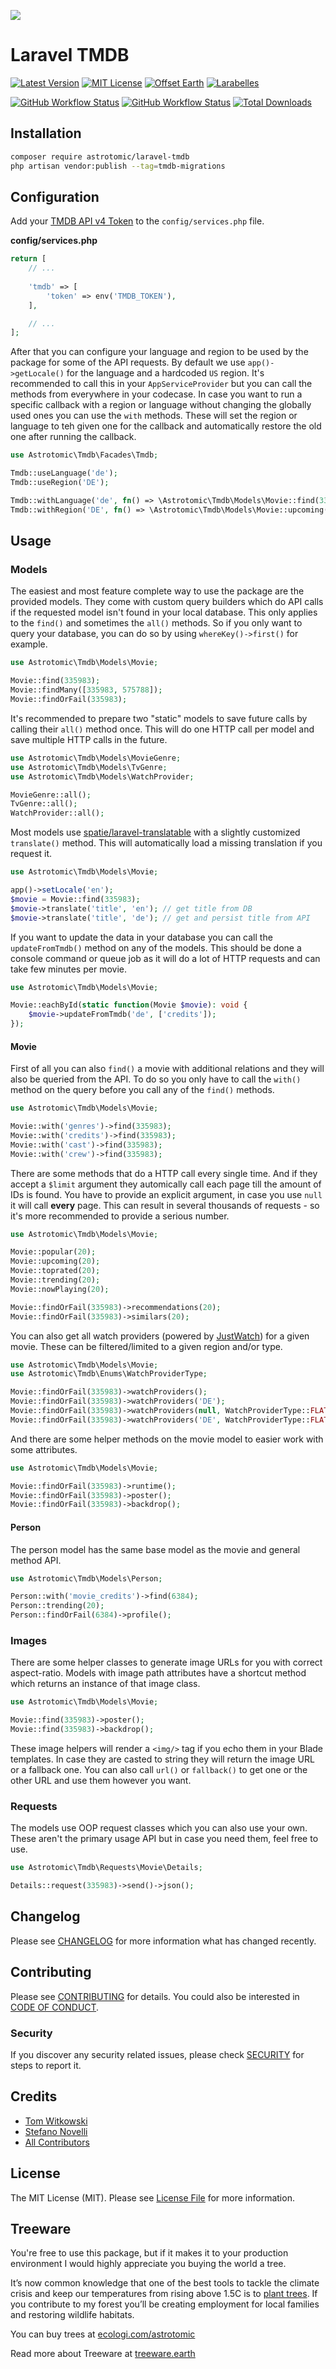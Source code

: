![](.github/banner.png)

# Laravel TMDB

[![Latest Version](http://img.shields.io/packagist/v/astrotomic/laravel-tmdb.svg?label=Release&style=for-the-badge)](https://packagist.org/packages/astrotomic/laravel-tmdb)
[![MIT License](https://img.shields.io/github/license/Astrotomic/laravel-tmdb.svg?label=License&color=blue&style=for-the-badge)](https://github.com/Astrotomic/laravel-tmdb/blob/master/LICENSE)
[![Offset Earth](https://img.shields.io/badge/Treeware-%F0%9F%8C%B3-green?style=for-the-badge)](https://forest.astrotomic.info)
[![Larabelles](https://img.shields.io/badge/Larabelles-%F0%9F%A6%84-lightpink?style=for-the-badge)](https://larabelles.com)

[![GitHub Workflow Status](https://img.shields.io/github/workflow/status/Astrotomic/laravel-tmdb/pest?style=flat-square&logoColor=white&logo=github&label=Tests)](https://github.com/Astrotomic/laravel-tmdb/actions?query=workflow%3Apest)
[![GitHub Workflow Status](https://img.shields.io/github/workflow/status/Astrotomic/laravel-tmdb/phpcs?style=flat-square&logoColor=white&logo=github&label=PHP+CS)](https://github.com/Astrotomic/laravel-tmdb/actions?query=workflow%3Aphpcs)
[![Total Downloads](https://img.shields.io/packagist/dt/astrotomic/laravel-tmdb.svg?label=Downloads&style=flat-square)](https://packagist.org/packages/astrotomic/laravel-tmdb)

## Installation

```bash
composer require astrotomic/laravel-tmdb
php artisan vendor:publish --tag=tmdb-migrations
```

## Configuration

Add your [TMDB API v4 Token](https://www.themoviedb.org/settings/api) to the `config/services.php` file.

**config/services.php**
```php
return [
    // ...
    
    'tmdb' => [
        'token' => env('TMDB_TOKEN'),
    ],

    // ...
];
```

After that you can configure your language and region to be used by the package for some of the API requests.
By default we use `app()->getLocale()` for the language and a hardcoded `US` region.
It's recommended to call this in your `AppServiceProvider` but you can call the methods from everywhere in your codecase.
In case you want to run a specific callback with a region or language without changing the globally used ones you can use the `with` methods.
These will set the region or language to teh given one for the callback and automatically restore the old one after running the callback.

```php
use Astrotomic\Tmdb\Facades\Tmdb;

Tmdb::useLanguage('de');
Tmdb::useRegion('DE');

Tmdb::withLanguage('de', fn() => \Astrotomic\Tmdb\Models\Movie::find(335983));
Tmdb::withRegion('DE', fn() => \Astrotomic\Tmdb\Models\Movie::upcoming(20));
```

## Usage

### Models

The easiest and most feature complete way to use the package are the provided models.
They come with custom query builders which do API calls if the requested model isn't found in your local database.
This only applies to the `find()` and sometimes the `all()` methods.
So if you only want to query your database, you can do so by using `whereKey()->first()` for example.

```php
use Astrotomic\Tmdb\Models\Movie;

Movie::find(335983);
Movie::findMany([335983, 575788]);
Movie::findOrFail(335983);
```

It's recommended to prepare two "static" models to save future calls by calling their `all()` method once.
This will do one HTTP call per model and save multiple HTTP calls in the future.

```php
use Astrotomic\Tmdb\Models\MovieGenre;
use Astrotomic\Tmdb\Models\TvGenre;
use Astrotomic\Tmdb\Models\WatchProvider;

MovieGenre::all();
TvGenre::all();
WatchProvider::all();
```

Most models use [spatie/laravel-translatable](https://github.com/spatie/laravel-translatable) with a slightly customized `translate()` method.
This will automatically load a missing translation if you request it.

```php
use Astrotomic\Tmdb\Models\Movie;

app()->setLocale('en');
$movie = Movie::find(335983);
$movie->translate('title', 'en'); // get title from DB
$movie->translate('title', 'de'); // get and persist title from API
```

If you want to update the data in your database you can call the `updateFromTmdb()` method on any of the models.
This should be done a console command or queue job as it will do a lot of HTTP requests and can take few minutes per movie.

```php
use Astrotomic\Tmdb\Models\Movie;

Movie::eachById(static function(Movie $movie): void {
    $movie->updateFromTmdb('de', ['credits']);
});
```

#### Movie

First of all you can also `find()` a movie with additional relations and they will also be queried from the API.
To do so you only have to call the `with()` method on the query before you call any of the `find()` methods.

```php
use Astrotomic\Tmdb\Models\Movie;

Movie::with('genres')->find(335983);
Movie::with('credits')->find(335983);
Movie::with('cast')->find(335983);
Movie::with('crew')->find(335983);
```

There are some methods that do a HTTP call every single time.
And if they accept a `$limit` argument they automically call each page till the amount of IDs is found.
You have to provide an explicit argument, in case you use `null` it will call **every** page.
This can result in several thousands of requests - so it's more recommended to provide a serious number.

```php
use Astrotomic\Tmdb\Models\Movie;

Movie::popular(20);
Movie::upcoming(20);
Movie::toprated(20);
Movie::trending(20);
Movie::nowPlaying(20);

Movie::findOrFail(335983)->recommendations(20);
Movie::findOrFail(335983)->similars(20);
```

You can also get all watch providers (powered by [JustWatch](https://justwatch.com)) for a given movie.
These can be filtered/limited to a given region and/or type.

```php
use Astrotomic\Tmdb\Models\Movie;
use Astrotomic\Tmdb\Enums\WatchProviderType;

Movie::findOrFail(335983)->watchProviders();
Movie::findOrFail(335983)->watchProviders('DE');
Movie::findOrFail(335983)->watchProviders(null, WatchProviderType::FLATRATE());
Movie::findOrFail(335983)->watchProviders('DE', WatchProviderType::FLATRATE());
```

And there are some helper methods on the movie model to easier work with some attributes.

```php
use Astrotomic\Tmdb\Models\Movie;

Movie::findOrFail(335983)->runtime();
Movie::findOrFail(335983)->poster();
Movie::findOrFail(335983)->backdrop();
```

#### Person

The person model has the same base model as the movie and general method API.

```php
use Astrotomic\Tmdb\Models\Person;

Person::with('movie_credits')->find(6384);
Person::trending(20);
Person::findOrFail(6384)->profile();
```

### Images

There are some helper classes to generate image URLs for you with correct aspect-ratio.
Models with image path attributes have a shortcut method which returns an instance of that image class.

```php
use Astrotomic\Tmdb\Models\Movie;

Movie::find(335983)->poster();
Movie::find(335983)->backdrop();
```

These image helpers will render a `<img/>` tag if you echo them in your Blade templates.
In case they are casted to string they will return the image URL or a fallback one.
You can also call `url()` or `fallback()` to get one or the other URL and use them however you want.

### Requests

The models use OOP request classes which you can also use your own.
These aren't the primary usage API but in case you need them, feel free to use.

```php
use Astrotomic\Tmdb\Requests\Movie\Details;

Details::request(335983)->send()->json();
```

## Changelog

Please see [CHANGELOG](CHANGELOG.md) for more information what has changed recently.

## Contributing

Please see [CONTRIBUTING](https://github.com/Astrotomic/.github/blob/master/CONTRIBUTING.md) for details. You could also be interested in [CODE OF CONDUCT](https://github.com/Astrotomic/.github/blob/master/CODE_OF_CONDUCT.md).

### Security

If you discover any security related issues, please check [SECURITY](https://github.com/Astrotomic/.github/blob/master/SECURITY.md) for steps to report it.

## Credits

- [Tom Witkowski](https://github.com/Gummibeer)
- [Stefano Novelli](https://github.com/murdercode)
- [All Contributors](../../contributors)

## License

The MIT License (MIT). Please see [License File](LICENSE.md) for more information.

## Treeware

You're free to use this package, but if it makes it to your production environment I would highly appreciate you buying the world a tree.

It’s now common knowledge that one of the best tools to tackle the climate crisis and keep our temperatures from rising above 1.5C is to [plant trees](https://www.bbc.co.uk/news/science-environment-48870920). If you contribute to my forest you’ll be creating employment for local families and restoring wildlife habitats.

You can buy trees at [ecologi.com/astrotomic](https://forest.astrotomic.info)

Read more about Treeware at [treeware.earth](https://treeware.earth)
